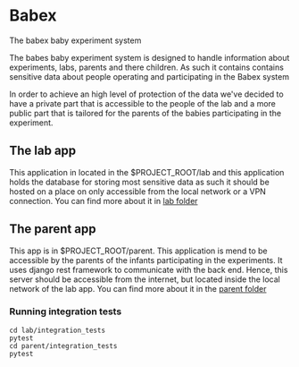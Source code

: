 # Babex
The babex baby experiment system

The babes baby experiment system is designed to handle information about
experiments, labs, parents and there children. As such it contains contains
sensitive data about people operating and participating in the Babex system 

In order to achieve an high level of protection of the data we've decided to
have a private part that is accessible to the people of the lab and a more
public part that is tailored for the parents of the babies participating in
the experiment.

## The lab app
This application in located in the $PROJECT_ROOT/lab and this application holds
the database for storing most sensitive data as such it should be hosted on
a place on only accessible from the local network or a VPN connection.
You can find more about it in [lab folder][1]

## The parent app
This app is in $PROJECT_ROOT/parent. This application is mend to be accessible
by the parents of the infants participating in the experiments. It uses
django rest framework to communicate with the back end. Hence, this server should
be accessible from the internet, but located inside the local network of the
lab app. You can find more about it in the [parent folder][2]

### Running integration tests

```
cd lab/integration_tests
pytest
cd parent/integration_tests
pytest
```

[1]:lab/README.md
[2]:parent/README.md
